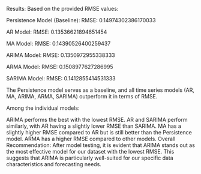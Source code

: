 Results:
Based on the provided RMSE values:

Persistence Model (Baseline): RMSE: 0.14974302386170033

AR Model: RMSE: 0.13536621894651454

MA Model: RMSE: 0.14390526400259437

ARIMA Model: RMSE: 0.1350972955338333

ARMA Model: RMSE: 0.1508977627286995

SARIMA Model: RMSE: 0.1412855414531333

The Persistence model serves as a baseline, and all time series models (AR, MA, ARIMA, ARMA, SARIMA) outperform it in terms of RMSE.

Among the individual models:

ARIMA performs the best with the lowest RMSE.
AR and SARIMA perform similarly, with AR having a slightly lower RMSE than SARIMA.
MA has a slightly higher RMSE compared to AR but is still better than the Persistence model.
ARMA has a higher RMSE compared to other models.
Overall Recommendation:
After model testing, it is evident that ARIMA stands out as the most effective model for our dataset with the lowest RMSE. This suggests that ARIMA is particularly well-suited for our specific data characteristics and forecasting needs.

